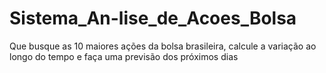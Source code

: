 # Sistema_An-lise_de_Acoes_Bolsa
Que busque as 10 maiores ações da bolsa brasileira, calcule a variação ao longo do tempo e faça uma previsão dos próximos dias
